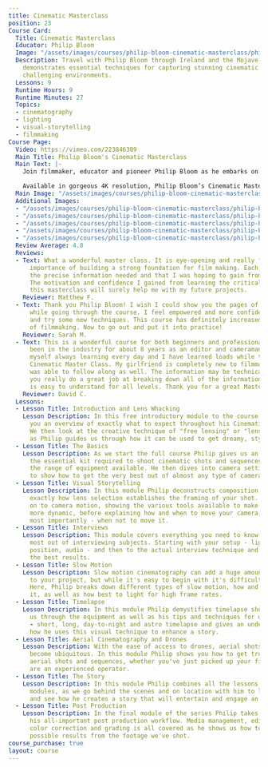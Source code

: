 ```yaml
---
title: Cinematic Masterclass
position: 23
Course Card:
  Title: Cinematic Masterclass
  Educator: Philip Bloom
  Image: "/assets/images/courses/philip-bloom-cinematic-masterclass/philip-bloom-cinematic-masterclass.jpg"
  Description: Travel with Philip Bloom through Ireland and the Mojave desert as he
    demonstrates essential techniques for capturing stunning cinematic images in various
    challenging environments.
  Lessons: 9
  Runtime Hours: 9
  Runtime Minutes: 27
  Topics:
  - cinematography
  - lighting
  - visual-storytelling
  - filmmaking
Course Page:
  Video: https://vimeo.com/223846309
  Main Title: Philip Bloom's Cinematic Masterclass
  Main Text: |-
    Join filmmaker, educator and pioneer Philip Bloom as he embarks on his most adventurous project to date. From the wind-swept coast of Ireland to the unforgiving heat of the Mojave desert, USA, travel with Philip as he guides you through the art and science of filmmaking, and shares his most important advice for capturing the style of cinematic images that have made him one of the world's most beloved independent filmmakers.

    Available in gorgeous 4K resolution, Philip Bloom’s Cinematic Masterclass is an eight hour journey that will educate, entertain and inspire you.
  Main Image: "/assets/images/courses/philip-bloom-cinematic-masterclass/philip-bloom-cinematic-masterclass-1.jpg"
  Additional Images:
  - "/assets/images/courses/philip-bloom-cinematic-masterclass/philip-bloom-cinematic-masterclass-2.jpg"
  - "/assets/images/courses/philip-bloom-cinematic-masterclass/philip-bloom-cinematic-masterclass-3.jpg"
  - "/assets/images/courses/philip-bloom-cinematic-masterclass/philip-bloom-cinematic-masterclass-4.jpg"
  - "/assets/images/courses/philip-bloom-cinematic-masterclass/philip-bloom-cinematic-masterclass-5.jpg"
  - "/assets/images/courses/philip-bloom-cinematic-masterclass/philip-bloom-cinematic-masterclass-6.jpg"
  Review Average: 4.8
  Reviews:
  - Text: What a wonderful master class. It is eye-opening and really focuses on the
      importance of building a strong foundation for film making. Each module has
      the precise information needed and that I was hoping to gain from Philip's perspective.
      The motivation and confidence I gained from learning the critical skills in
      this masterclass will surely help me with my future projects.
    Reviewer: Matthew F.
  - Text: Thank you Philip Bloom! I wish I could show you the pages of notes I wrote
      while going through the course. I feel empowered and more confident to go out
      and try some new techniques. This course has definitely increased my knowledge
      of filmmaking. Now to go out and put it into practice!
    Reviewer: Sarah M.
  - Text: This is a wonderful course for both beginners and professionals. I have
      been in the industry for about 8 years as an editor and cameraman and I find
      myself always learning every day and I have learned loads while taking Philip's
      Cinematic Master Class. My girlfriend is completely new to filmmaking and she
      was able to follow along as well. The information may be technical but Philip
      you really do a great job at breaking down all of the information in a way that
      is easy to understand for all levels. Thank you for a great Masterclass!
    Reviewer: David C.
  Lessons:
  - Lesson Title: Introduction and Lens Whacking
    Lesson Description: In this free introductory module to the course, Philip gives
      you an overview of exactly what to expect throughout his Cinematic Masterclass.
      We then look at the creative technique of "free lensing" or "lens whacking"
      as Philip guides us through how it can be used to get dreamy, stylised shots.
  - Lesson Title: The Basics
    Lesson Description: As we start the full course Philip gives us an overview of
      the essential kit required to shoot cinematic shots and sequences, as well as
      the range of equipment available. He then dives into camera settings and setup
      to show how to get the very best out of almost any type of camera.
  - Lesson Title: Visual Storytelling
    Lesson Description: In this module Philip deconstructs composition, showing you
      exactly how lens selection establishes the framing of your shot. He then moves
      on to camera motion, showing the various tools available to make your shots
      more dynamic, before explaining how and when to move your camera, and perhaps
      most importantly - when not to move it.
  - Lesson Title: Interviews
    Lesson Description: This module covers everything you need to know to get the
      most out of interviewing subjects. Starting with your setup - lighting, camera
      position, audio - and then to the actual interview technique and how to get
      the best results.
  - Lesson Title: Slow Motion
    Lesson Description: Slow motion cinematography can add a huge amount of impact
      to your project, but while it's easy to begin with it's difficult to master.
      Here, Philip breaks down different types of slow motion, how and when to use
      it, as well as how best to light for high frame rates.
  - Lesson Title: Timelapse
    Lesson Description: In this module Philip demystifies timelapse shots. He steps
      us through the equipment as well as his tips and techniques for of all styles
      - short, long, day-to-night and astro timelapse and gives an understanding of
      how he uses this visual technique to enhance a story.
  - Lesson Title: Aerial Cinematography and Drones
    Lesson Description: With the ease of access to drones, aerial shots have almost
      become ubiquitous. In this module Philip shows you how to get truly cinematic
      aerial shots and sequences, whether you've just picked up your first drone or
      are an experienced operator.
  - Lesson Title: The Story
    Lesson Description: In this module Philip combines all the lessons of the previous
      modules, as we go behind the scenes and on location with him to learn his process,
      and see how he creates a story that will entertain and engage an audience.
  - Lesson Title: Post Production
    Lesson Description: In the final module of the series Philip takes us through
      his all-important post production workflow. Media management, editing, audio,
      color correction and grading is all covered as he shows us how to get the best
      possible results from the footage we've shot.
course_purchase: true
layout: course
---
```



